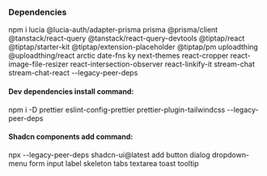 ### Dependencies

npm i lucia @lucia-auth/adapter-prisma prisma @prisma/client @tanstack/react-query @tanstack/react-query-devtools @tiptap/react @tiptap/starter-kit @tiptap/extension-placeholder @tiptap/pm uploadthing @uploadthing/react arctic date-fns ky next-themes react-cropper react-image-file-resizer react-intersection-observer react-linkify-it stream-chat stream-chat-react --legacy-peer-deps

#### Dev dependencies install command:
npm i -D prettier eslint-config-prettier prettier-plugin-tailwindcss --legacy-peer-deps

#### Shadcn components add command:
npx --legacy-peer-deps shadcn-ui@latest add button dialog dropdown-menu form input label skeleton tabs textarea toast tooltip